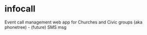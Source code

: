 # infocall
Event call management web app for Churches and Civic groups (aka phonetree)  - (future) SMS msg

